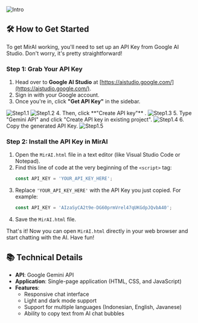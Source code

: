 <img src="Assets/Screenshot_20250915-213324.jpg" width="max" alt="Intro">

## 🛠️ How to Get Started

To get MirAI working, you'll need to set up an API Key from Google AI Studio. Don't worry, it's pretty straightforward!

### Step 1: Grab Your API Key

1.  Head over to **Google AI Studio** at [https://aistudio.google.com/](https://aistudio.google.com/).
2.  Sign in with your Google account.
3.  Once you're in, click **"Get API Key"** in the sidebar.
<img src="Assets/Tutorial/20250919_151650.jpg" width="max" alt="Step1.1">
<img src="Assets/Tutorial/20250919_151833.jpg" width="max" alt="Step1.2">
4.  Then, click **"Create API key"** .
<img src="Assets/Tutorial/20250919_151923.jpg" width="max" alt="Step1.3">
5.  Type "Gemini API" and click "Create API key in existing project".
<img src="Assets/Tutorial/20250919_152023.jpg" width="max" alt="Step1.4">
6.  Copy the generated API Key.
<img src="Assets/Tutorial/20250919_152101.jpg" width="max" alt="Step1.5">

### Step 2: Install the API Key in MirAI

1.  Open the `MirAI.html` file in a text editor (like Visual Studio Code or Notepad).
2.  Find this line of code at the very beginning of the `<script>` tag:
    ```javascript
    const API_KEY = 'YOUR_API_KEY_HERE';
    ```
3.  Replace `'YOUR_API_KEY_HERE'` with the API Key you just copied.
    For example:
    ```javascript
    const API_KEY = 'AIzaSyCA2t9e-DG60prmVrel47qUKGdpJQvbA40';
    ```
4.  Save the `MirAI.html` file.

That's it! Now you can open `MirAI.html` directly in your web browser and start chatting with the AI. Have fun!

## 📚 Technical Details

* **API**: Google Gemini API
* **Application**: Single-page application (HTML, CSS, and JavaScript)
* **Features**:
    * Responsive chat interface
    * Light and dark mode support
    * Support for multiple languages (Indonesian, English, Javanese)
    * Ability to copy text from AI chat bubbles
